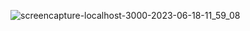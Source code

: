 
![screencapture-localhost-3000-2023-06-18-11_59_08](https://github.com/sunil9813/Crowny-Hotel/assets/67497228/8dbbba24-29c0-42cb-9867-9aa99357e37d)

